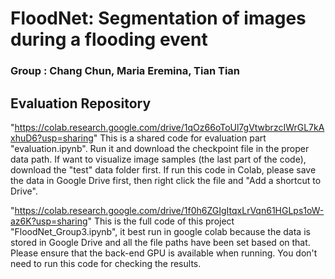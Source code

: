 

# FloodNet: Segmentation of images during a flooding event
### Group : Chang Chun, Maria Eremina, Tian Tian



## Evaluation Repository
"https://colab.research.google.com/drive/1qOz66oToUl7gVtwbrzcIWrGL7kAxhuD6?usp=sharing"
This is a shared code for evaluation part "evaluation.ipynb". Run it and download the checkpoint file in the proper data path. If want to visualize image samples (the last part of the code), download the "test" data folder first. If run this code in Colab, please save the data in Google Drive first, then right click the file and "Add a shortcut to Drive".

"https://colab.research.google.com/drive/1f0h6ZGIgItqxLrVqn61HGLps1oW-az6K?usp=sharing"
This is the full code of this project "FloodNet_Group3.ipynb", it best run in google colab because the data is stored in Google Drive and all the file paths have been set based on that. Please ensure that the back-end GPU is available when running. You don't need to run this code for checking the results.



